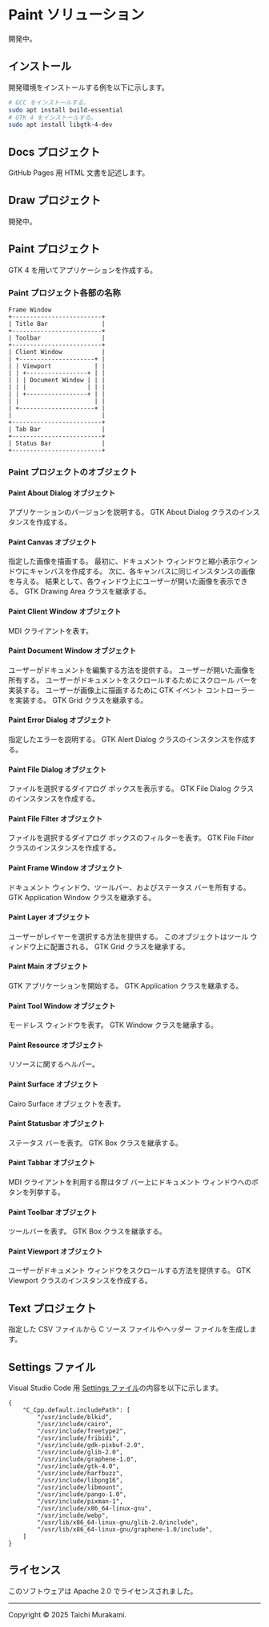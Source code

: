 # Paint ソリューション
開発中。

## インストール
開発環境をインストールする例を以下に示します。

``` sh
# GCC をインストールする。
sudo apt install build-essential
# GTK 4 をインストールする。
sudo apt install libgtk-4-dev
```

## Docs プロジェクト
GitHub Pages 用 HTML 文書を記述します。

## Draw プロジェクト
開発中。

## Paint プロジェクト
GTK 4 を用いてアプリケーションを作成する。

### Paint プロジェクト各部の名称
```
Frame Window
+-------------------------+
| Title Bar               |
+-------------------------+
| Toolbar                 |
+-------------------------+
| Client Window           |
| +---------------------+ |
| | Viewport            | |
| | +-----------------+ | |
| | | Document Window | | |
| | |                 | | |
| | +-----------------+ | |
| |                     | |
| +---------------------+ |
|                         |
+-------------------------+
| Tab Bar                 |
+-------------------------+
| Status Bar              |
+-------------------------+
```

### Paint プロジェクトのオブジェクト
#### Paint About Dialog オブジェクト
アプリケーションのバージョンを説明する。
GTK About Dialog クラスのインスタンスを作成する。

#### Paint Canvas オブジェクト
指定した画像を描画する。
最初に、ドキュメント ウィンドウと縮小表示ウィンドウにキャンバスを作成する。
次に、各キャンバスに同じインスタンスの画像を与える。
結果として、各ウィンドウ上にユーザーが開いた画像を表示できる。
GTK Drawing Area クラスを継承する。

#### Paint Client Window オブジェクト
MDI クライアントを表す。

#### Paint Document Window オブジェクト
ユーザーがドキュメントを編集する方法を提供する。
ユーザーが開いた画像を所有する。
ユーザーがドキュメントをスクロールするためにスクロール バーを実装する。
ユーザーが画像上に描画するために GTK イベント コントローラーを実装する。
GTK Grid クラスを継承する。

#### Paint Error Dialog オブジェクト
指定したエラーを説明する。
GTK Alert Dialog クラスのインスタンスを作成する。

#### Paint File Dialog オブジェクト
ファイルを選択するダイアログ ボックスを表示する。
GTK File Dialog クラスのインスタンスを作成する。

#### Paint File Filter オブジェクト
ファイルを選択するダイアログ ボックスのフィルターを表す。
GTK File Filter クラスのインスタンスを作成する。

#### Paint Frame Window オブジェクト
ドキュメント ウィンドウ、ツールバー、およびステータス バーを所有する。
GTK Application Window クラスを継承する。

#### Paint Layer オブジェクト
ユーザーがレイヤーを選択する方法を提供する。
このオブジェクトはツール ウィンドウ上に配置される。
GTK Grid クラスを継承する。

#### Paint Main オブジェクト
GTK アプリケーションを開始する。
GTK Application クラスを継承する。

#### Paint Tool Window オブジェクト
モードレス ウィンドウを表す。
GTK Window クラスを継承する。

#### Paint Resource オブジェクト
リソースに関するヘルパー。

#### Paint Surface オブジェクト
Cairo Surface オブジェクトを表す。

#### Paint Statusbar オブジェクト
ステータス バーを表す。
GTK Box クラスを継承する。

#### Paint Tabbar オブジェクト
MDI クライアントを利用する際はタブ バー上にドキュメント ウィンドウへのボタンを列挙する。

#### Paint Toolbar オブジェクト
ツールバーを表す。
GTK Box クラスを継承する。

#### Paint Viewport オブジェクト
ユーザーがドキュメント ウィンドウをスクロールする方法を提供する。
GTK Viewport クラスのインスタンスを作成する。

## Text プロジェクト
指定した CSV ファイルから C ソース ファイルやヘッダー ファイルを生成します。

## Settings ファイル
Visual Studio Code 用 [Settings ファイル](.vscode/settings.json)の内容を以下に示します。

``` json: .vscode/settings.json
{
	"C_Cpp.default.includePath": [
		"/usr/include/blkid",
		"/usr/include/cairo",
		"/usr/include/freetype2",
		"/usr/include/fribidi",
		"/usr/include/gdk-pixbuf-2.0",
		"/usr/include/glib-2.0",
		"/usr/include/graphene-1.0",
		"/usr/include/gtk-4.0",
		"/usr/include/harfbuzz",
		"/usr/include/libpng16",
		"/usr/include/libmount",
		"/usr/include/pango-1.0",
		"/usr/include/pixman-1",
		"/usr/include/x86_64-linux-gnu",
		"/usr/include/webp",
		"/usr/lib/x86_64-linux-gnu/glib-2.0/include",
		"/usr/lib/x86_64-linux-gnu/graphene-1.0/include",
	]
}
```

## ライセンス
このソフトウェアは Apache 2.0 でライセンスされました。

--------

Copyright © 2025 Taichi Murakami.
